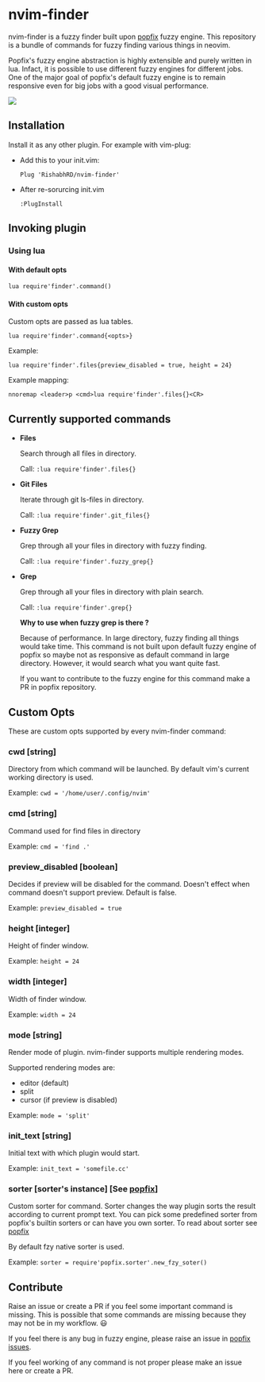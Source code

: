 # nvim-finder
nvim-finder is a fuzzy finder built upon
[popfix](https://github.com/RishabhRD/popfix) fuzzy engine. This
repository is a bundle of commands for fuzzy finding various things in neovim.

Popfix's fuzzy engine abstraction is highly extensible and purely written in
lua. Infact, it is possible to use different fuzzy engines for different jobs.
One of the major goal of popfix's default fuzzy engine is to remain
responsive even for big jobs with a good visual performance.

![](https://user-images.githubusercontent.com/26287448/101091071-ab205700-35dd-11eb-8f28-00bcf6ec63c7.gif)

## Installation

Install it as any other plugin. For example with vim-plug:

- Add this to your init.vim:
   ```vim
   Plug 'RishabhRD/nvim-finder'
   ```
- After re-sorurcing init.vim
   ```vim
   :PlugInstall
   ```

## Invoking plugin

### Using lua

#### With default opts

```vim
lua require'finder'.command()
```

#### With custom opts

Custom opts are passed as lua tables.

```vim
lua require'finder'.command{<opts>}
```

Example:

```vim
lua require'finder'.files{preview_disabled = true, height = 24}
```

Example mapping:
```vim
nnoremap <leader>p <cmd>lua require'finder'.files{}<CR>
```


## Currently supported commands

- **Files**

   Search through all files in directory.

   Call: 
   ``:lua require'finder'.files{}``

- **Git Files**

   Iterate through git ls-files in directory.

   Call: 
   ``:lua require'finder'.git_files{}``

- **Fuzzy Grep**

   Grep through all your files in directory with fuzzy finding.

   Call: 
   ``:lua require'finder'.fuzzy_grep{}``

- **Grep**
   
   Grep through all your files in directory with plain search.

   Call: 
   ``:lua require'finder'.grep{}``

   **Why to use when fuzzy grep is there ?**

   Because of performance. In large directory, fuzzy finding all things would
   take time. This command is not built upon default fuzzy engine of popfix
   so maybe not as responsive as default command in large directory. However,
   it would search what you want quite fast.

   If you want to contribute to the fuzzy engine for this command make a PR in
   popfix repository.

## Custom Opts
These are custom opts supported by every nvim-finder command:

### cwd [string]
Directory from which command will be launched. By default vim's current working
directory is used.

Example: ``cwd = '/home/user/.config/nvim'``

### cmd [string]
Command used for find files in directory

Example: ``cmd = 'find .'``


### preview_disabled [boolean]
Decides if preview will be disabled for the command. Doesn't effect when
command doesn't support preview. Default is false.

Example: ``preview_disabled = true``

### height [integer]
Height of finder window.

Example: ``height = 24``

### width [integer]
Width of finder window.

Example: ``width = 24``

### mode [string]
Render mode of plugin. nvim-finder supports multiple rendering modes.

Supported rendering modes are:
- editor (default)
- split
- cursor (if preview is disabled)

Example: ``mode = 'split'``

### init_text [string]
Initial text with which plugin would start.

Example: ``init_text = 'somefile.cc'``

### sorter [sorter's instance] [See [popfix](https://github.com/RishabhRD/popfix)]
Custom sorter for command. Sorter changes the way plugin sorts the result
according to current prompt text.
You can pick some predefined sorter from popfix's builtin sorters or can have
you own sorter. To read about sorter see [popfix](https://github.com/RishabhRD/popfix)

By default fzy native sorter is used.

Example: ``sorter = require'popfix.sorter'.new_fzy_soter()``

## Contribute

Raise an issue or create a PR if you feel some important command is missing.
This is possible that some commands are missing because they may not be in
my workflow. :smiley:

If you feel there is any bug in fuzzy engine, please raise an issue in
[popfix issues](https://github.com/RishabhRD/popfix/issues).

If you feel working of any command is not proper please make an issue here or
create a PR.
